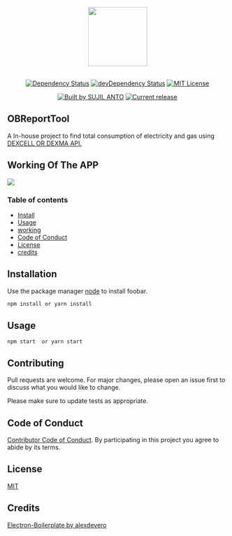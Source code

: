 <p align="center">
  <img src="https://cdn.rawgit.com/alexdevero/electron-react-webpack-boilerplate/master/docs/images/electron-react-webpack-boilerplate.png" width="135" align="center">
  <br>
  <br>
</p>

<p align="center">
  <a href="https://github.com/sujilnt/ObReportTool"><img alt="Dependency Status" src="https://david-dm.org/alexdevero/electron-react-webpack-boilerplate.svg?style=flat"></a>
  <a href="https://github.com/sujilnt/ObReportTool"><img alt="devDependency Status" src="https://david-dm.org/alexdevero/electron-react-webpack-boilerplate/dev-status.svg?style=flat"></a>
  <a href="http://opensource.org/licenses/MIT"><img alt="MIT License" src="https://img.shields.io/npm/l/express.svg"></a>
</p>

<p align="center">
  <a href="https://alexdevero.com"><img alt="Built by SUJIL ANTO " src="https://img.shields.io/badge/built%20by-Sujil Anto-brightgreen.svg?colorB=d30320"></a>
  <a href="https://github.com/alexdevero/electron-react-webpack-boilerplate/releases"><img alt="Current release" src="https://img.shields.io/github/release/alexdevero/electron-react-webpack-boilerplate.svg"></a>
</p>

## OBReportTool 

A In-house project to find total consumption of electricity and gas using <a href="https://anypoint.mulesoft.com/apiplatform/dexmatech/#/portals/organizations/e053f968-a025-4467-b68b-55f111b3ff05/apis/5694/versions/5676/pages/146617">DEXCELL OR DEXMA API. </a>

## Working Of The APP 
<img src="https://github.com/sujilnt/ObReportTool/blob/master/gif/app.gif" />

### Table of contents

* [Install](#Installation)
* [Usage](#usage)
* [working](#working-of-the-app)
* [Code of Conduct](#code-of-conduct)
* [License](#license)
* [credits](#credits)

## Installation

Use the package manager [node](https://nodejs.org/en/) to install foobar.

```bash
npm install or yarn install
```

## Usage
```
npm start  or yarn start
```

## Contributing
Pull requests are welcome. For major changes, please open an issue first to discuss what you would like to change.

Please make sure to update tests as appropriate.

## Code of Conduct

[Contributor Code of Conduct](code-of-conduct.md). By participating in this project you agree to abide by its terms.

## License
[MIT](https://choosealicense.com/licenses/mit/)

## Credits
[Electron-Boilerplate by alexdevero ](https://github.com/alexdevero/electron-react-webpack-boilerplate)

